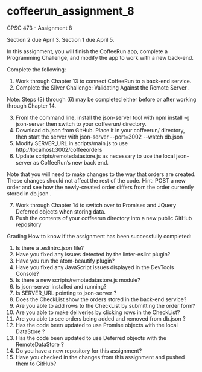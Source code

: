 # coffeerun_assignment_8
CPSC 473 - Assignment 8

Section 2 due April 3. Section 1 due April 5.

In this assignment, you will finish the CoffeeRun app, complete a Programming Challenge, and modify the app to work with a new back-end.

Complete the following:

1. Work through Chapter 13 to connect CoffeeRun to a back-end service.
2. Complete the SIlver Challenge: Validating Against the Remote Server .

Note: Steps (3) through (6) may be completed either before or after working through Chapter 14.

3. From the command line, install the json-server tool with npm install -g json-server then switch to your coffeerun/ directory.
4. Download db.json from GitHub. Place it in your coffeerun/ directory, then start the server with json-server --port=3002 --watch db.json
5. Modify SERVER_URL in scripts/main.js to use http://localhost:3002/coffeeorders
6. Update scripts/remotedatastore.js as necessary to use the local json-server as CoffeeRun’s new back end.

Note that you will need to make changes to the way that orders are created. These changes should not affect the rest of the code.
Hint: POST a new order and see how the newly-created order differs from the order currently stored in db.json .

7. Work through Chapter 14 to switch over to Promises and JQuery Deferred objects when storing data.
8. Push the contents of your coffeerun directory into a new public GitHub repository

Grading
How to know if the assignment has been successfully completed:

1. Is there a .eslintrc.json file?
2. Have you fixed any issues detected by the linter-eslint plugin?
3. Have you run the atom-beautify plugin?
4. Have you fixed any JavaScript issues displayed in the DevTools Console?
5. Is there a new scripts/remotedatastore.js module?
6. Is json-server installed and running?
7. Is SERVER_URL pointing to json-server ?
8. Does the CheckList show the orders stored in the back-end service?
9. Are you able to add rows to the CheckList by submitting the order form?
10. Are you able to make deliveries by clicking rows in the CheckList?
11. Are you able to see orders being added and removed from db.json ?
12. Has the code been updated to use Promise objects with the local DataStore ?
13. Has the code been updated to use Deferred objects with the RemoteDataStore ?
14. Do you have a new repository for this assignment?
15. Have you checked in the changes from this assignment and pushed them to GitHub?
